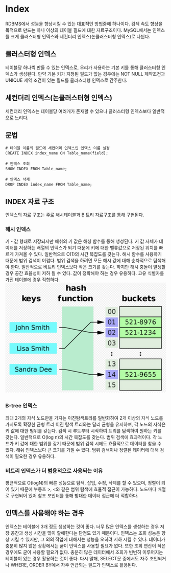 # Index

RDBMS에서 성능을 향상시킬 수 있는 대표적인 방법중에 하나이다.
검색 속도 향상을 목적으로 만드는 하나 이상의 테이블 필드에 대한 자료구조이다.
MySQL에서는 인덱스를 크게 클러스터형 인덱스와 세컨더리 인덱스(논클러스터형 인덱스)로 나뉜다.

## 클러스터형 인덱스
테이블당 하나씩 만들 수 있는 인덱스로, 우리가 사용하는 기본 키를 통해 클러스터형 인덱스가 생성된다.
만약 기본 키가 지정된 필드가 없는 경우에는 NOT NULL 제약조건과 UNIQUE 제약 조건이 있는 필드를 클러스터형 인덱스로 간주한다.

## 세컨더리 인덱스(논클러스터형 인덱스)

세컨더리 인덱스는 테이블당 여러개가 존재할 수 있으나 클러스터형 인덱스보다 일반적으로 느리다.


## 문법
```mysql
# 테이블 이름의 필드에 세컨더리 인덱스인 인덱스 이름 설정
CREATE INDEX index_name ON Table_name(field);

# 인덱스 조회
SHOW INDEX FROM Table_name;

# 인덱스 삭제
DROP INDEX index_name FROM Table_name;

```

## INDEX 자료 구조
인덱스의 자료 구조는 주로 해시테이블과 B 트리 자료구조를 통해 구현된다.

### 해시 인덱스
키 - 값 형태로 저장되지만 해쉬의 키 값은 해싱 함수를 통해 생성된다.
키 값 자체가 데이터를 저장하는 배열의 인덱스가 되기 때문에 키에 대한 밸류값으로 저장된 위치를 빠르게 가져올 수 있다.
일반적으로 O(1)의 시간 복잡도를 갖는다.
해시 함수를 사용하기 때문에 범위 검색이 어렵다. 범위 검색을 하려면 모든 해시 값에 대해 순차적으로 탐색해야 한다.
일반적으로 비트리 인덱스보다 작은 크기를 갖는다. 하지만 해시 충돌이 발생할 경우 공간 효율성이 저하 될 수 있다.
값이 정확해야 하는 경우 유용하다. 고유 식별자를 가진 테이블에 경우 적합하다.
<img src="image/HashTableIndex.png" alt="">

### B-tree 인덱스

최대 2개의 자식 노드만을 가지는 이진탐색트리를 일반화하여 2개 이상의 자식 노드를 가지도록 확장한 균형 트리
이진 탐색 트리와는 달리 균형을 유지하며, 각 노드의 자식은 키 값에 대한 범위를 갖는다.
검색 시 루트부터 시작하여 트리를 탐색하여 원하는 키를 갖는다.
일반적으로 O(log n)의 시간 복잡도를 갖는다.
범위 검색에 효과적이다. 각 노드가 키 값에 대한 범위를 갖기 때문에 범위 검색 시에도 효율적으로 데이터를 찾을 수 있다.
해쉬 인덱스보다 큰 크기를 가질 수 있다.
범위 검색이나 정렬된 데이터에 대해 검색이 필요한 경우 유용하다.


### 비트리 인덱스가 더 범용적으로 사용되는 이유

평균적으로 O(logN)의 빠른 성능으로 탐색, 삽입, 수정, 삭제를 할 수 있으며, 정렬이 되어 있기 때문에 부등호 >, <와 같은 범위 탐색에 효율적 접근이 가능하다.
노드마다 배열로 구현되어 있어 참조 포인터를 통해 방대한 데이터 접근에 더 적합하다.

## 인덱스를 사용해야 하는 경우

인덱스는 테이블에 3개 정도 생성하는 것이 좋다. 너무 많은 인덱스를 생성하는 경우 저장 공간과 생성 시간을 많이 할애한다는 단점도 있기 때문이다.
인덱스는 조회 성능은 향상 시킬 수 있지만, 그 외의 작업에 대해서는 성능을 오히려 저하 시킬 수 있다.
데이터가 충분히 많지 않은 상황에서는 굳이 인덱스를 사용할 필요가 없다. 또한 조회 연산이 적은 경우에도 굳이 사용할 필요가 없다.
충분히 많은 데이터에서 조회가 빈번히 이루어지는 테이블이 있는 경우 활용하는 것이 좋다.
다시 말해, SELECT문 중에서도 자주 조인되거나 WHERE, ORDER BY에서 자주 언급되는 필드가 인덱스로 활용된다.
